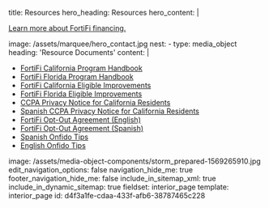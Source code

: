 title: Resources
hero_heading: Resources
hero_content: |
  <p><a href="http://fortifi.com/assets/documents/fortifi---residential-eligible-improvements_4-22-2020.pdf">Learn more about FortiFi financing.</a>
  </p>
image: /assets/marquee/hero_contact.jpg
nest:
  -
    type: media_object
    heading: 'Resource Documents'
    content: |
      <ul>
      	<li><a href="https://www.fortifi.com/assets/documents/cscda-program-handbook-20210914.1.pdf">FortiFi California Program Handbook</a></li>
      	<li><a href="https://www.fortifi.com/assets/documents/fortifi-program-handbook-fl-20200423.1.pdf">FortiFi Florida Program Handbook</a></li>
      	<li><a href="https://www.fortifi.com/assets/documents/california-pricing-products_2021-3-22_2.pdf">FortiFi California Eligible Improvements</a></li>
      	<li><a href="https://www.fortifi.com/assets/documents/florida-fortifi-pricing-product-list-2021-3-24.pdf">FortiFi Florida Eligible Improvements</a></li>
      	<li><a href="http://fortifi.com/assets/documents/2021_4_23_fortifi_ccpa-privacy-notice-for-california-residents_consumers_200508_.pdf" target="_blank">CCPA Privacy Notice for California Residents</a></li>
      	<li><a href="http://fortifi.com/assets/documents/spa-fortifi-ccpa-privacy-notice-for-california-residents-consumers_.pdf" target="_blank">Spanish CCPA Privacy Notice for California Residents</a></li>
      	<li><a href="http://cms.fortifi.com/assets/documents/2021-7-9-paper-opt-out.pdf" target="_blank">FortiFi Opt-Out Agreement (English)</a></li>
      	<li><a href="http://cms.fortifi.com/assets/documents/2021-7-9-paper-opt-out_spanish.pdf" target="_blank">FortiFi Opt-Out Agreement (Spanish)</a></li>
      	<li><a href="http://www.fortifi.com/assets/documents/spanish_onfido_tips.pdf" target="_blank">Spanish Onfido Tips</a></li>
      	<li><a href="http://www.fortifi.com/assets/documents/english_onfido_tips.pdf" target="_blank">English Onfido Tips</a></li>
      </ul>
    image: /assets/media-object-components/storm_prepared-1569265910.jpg
edit_navigation_options: false
navigation_hide_me: true
footer_navigation_hide_me: false
include_in_sitemap_xml: true
include_in_dynamic_sitemap: true
fieldset: interior_page
template: interior_page
id: d4f3a1fe-cdaa-433f-afb6-38787465c228

